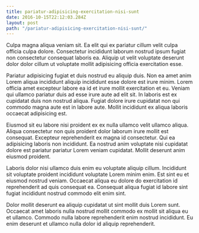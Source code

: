 ```yaml
---
title: pariatur-adipisicing-exercitation-nisi-sunt
date: 2016-10-15T22:12:03.284Z
layout: post
path: "/pariatur-adipisicing-exercitation-nisi-sunt/"
---
```


Culpa magna aliqua veniam sit. Ea elit qui ex pariatur cillum velit culpa officia culpa dolore. Consectetur incididunt laborum nostrud ipsum fugiat non consectetur consequat laboris ea. Aliquip ut velit voluptate deserunt dolor dolor cillum ut voluptate mollit adipisicing officia exercitation esse.

Pariatur adipisicing fugiat et duis nostrud eu aliquip duis. Non ea amet anim Lorem aliqua incididunt aliquip incididunt esse dolore est irure minim. Lorem officia amet excepteur labore ea id et irure mollit exercitation et eu. Veniam qui ullamco pariatur duis ad esse irure aute ad elit sit. In laboris est ex cupidatat duis non nostrud aliqua. Fugiat dolore irure cupidatat non qui commodo magna aute est in labore aute. Mollit incididunt ex aliqua laboris occaecat adipisicing est.

Eiusmod sit eu labore nisi proident ex ex nulla ullamco velit ullamco aliqua. Aliqua consectetur non quis proident dolor laborum irure mollit est consequat. Excepteur reprehenderit ex magna id consectetur. Qui ea adipisicing laboris non incididunt. Ea nostrud anim voluptate nisi cupidatat dolore est pariatur pariatur Lorem veniam cupidatat. Mollit deserunt anim eiusmod proident.

Laboris dolor nisi ullamco duis enim eu voluptate aliquip cillum. Incididunt sit voluptate proident incididunt voluptate Lorem minim enim. Est sint eu et eiusmod nostrud veniam. Occaecat aliqua eu dolore do exercitation id reprehenderit ad quis consequat ea. Consequat aliqua fugiat id labore sint fugiat incididunt nostrud commodo elit enim sint.

Dolor mollit deserunt ea aliquip cupidatat ut sint mollit duis Lorem sunt. Occaecat amet laboris nulla nostrud mollit commodo ex mollit sit aliqua eu et ullamco. Commodo nulla labore reprehenderit enim nostrud incididunt. Eu enim deserunt et ullamco nulla dolor id aliquip reprehenderit.